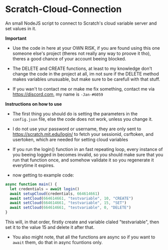 # Scratch-Cloud-Connection
An small NodeJS script to connect to Scratch's cloud variable server and set values in it.


__Important__

- Use the code in here at your OWN RISK, if you are found using this one someone else's project (theres not really any way to proove it tho), theres a good chance of your account beeing blocked.

- The DELETE and CREATE functions, at least to my knowledge don't change the code in the project at all, im not sure if the DELETE method makes variables unusuable, but make sure to be carefull with that stuff.

- If you wan't to contact me or make me fix something, contact me via https://discord.com, my name is ```-Jan-#6059```



__Instructions on how to use__

- The first thing you should do is setting the parameters in the ```config.json``` file, else the code does not work, unless you change it.

- I do not use your password or username, they are only sent to https://scratch.mit.edu/login/ to fetch your sessionid, csrftoken, and usertoken, which are needed for setting cloud variables

- If you run the login() function in an fast repeating loop, every instance of you beeing logged in becomes invalid, so you should make sure that you run that function once, and somehow validate it so you regenerate it everytime it expires.

- now getting to example code:

```js
async function main() { 
  let credentials = await login()
  await setupCloud(credentials, 664614661)
  await setCloud(664614661, "testvariable", 10, "CREATE")
  await setCloud(664614661, "testvariable", 15, "SET")
  await setCloud(664614661, "testvariable", 0, "DELETE")
}
```

This will, in that order, firstly create and variable claled "testvariable", then set it to the value 15 and delete it after that.

- You also might note, that all the functions are async so if you want to ```await``` them, do that in async fcuntions only.
